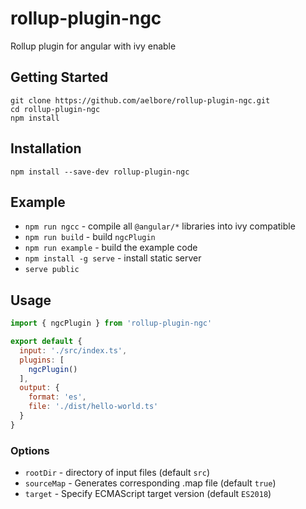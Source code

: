 # rollup-plugin-ngc
Rollup plugin for angular with ivy enable

Getting Started
------------
  ```
  git clone https://github.com/aelbore/rollup-plugin-ngc.git
  cd rollup-plugin-ngc
  npm install
  ```

Installation
------------
  ```
  npm install --save-dev rollup-plugin-ngc
  ```

Example
------------
* `npm run ngcc` - compile all `@angular/*` libraries into ivy compatible
* `npm run build` - build `ngcPlugin`
* `npm run example` - build the example code
* `npm install -g serve` - install static server
* `serve public`

Usage
------------
  ```javascript
  import { ngcPlugin } from 'rollup-plugin-ngc'

  export default {
    input: './src/index.ts',
    plugins: [ 
      ngcPlugin() 
    ],
    output: {
      format: 'es',
      file: './dist/hello-world.ts'
    }
  }
  ```

### Options
* `rootDir` - directory of input files (default `src`)
* `sourceMap` - Generates corresponding .map file (default `true`)
* `target` - Specify ECMAScript target version (default `ES2018`)